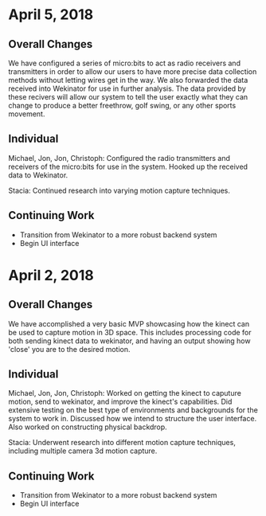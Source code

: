 # April 5, 2018
## Overall Changes
We have configured a series of micro:bits to act as radio receivers and transmitters in order to allow our users to have more precise data collection methods
without letting wires get in the way. We also forwarded the data received into Wekinator for use in further analysis.
The data provided by these recivers will allow our system to tell the user exactly what they can change to produce a better
freethrow, golf swing, or any other sports movement. 

## Individual
Michael, Jon, Jon, Christoph: Configured the radio transmitters and receivers of the micro:bits for use in the system. Hooked up the received data
to Wekinator. 

Stacia: Continued research into varying motion capture techniques.

## Continuing Work
* Transition from Wekinator to a more robust backend system
* Begin UI interface

# April 2, 2018
## Overall Changes
We have accomplished a very basic MVP showcasing how the kinect can be used to capture motion in 3D space. This includes processing code
for both sending kinect data to wekinator, and having an output showing how 'close' you are to the desired motion.

## Individual
Michael, Jon, Jon, Christoph: Worked on getting the kinect to caputure motion, send to wekinator, and improve the kinect's capabilities. Did extensive
testing on the best type of environments and backgrounds for the system to work in. Discussed how we intend to structure the user 
interface. Also worked on constructing physical backdrop. 

Stacia: Underwent research into different motion capture techniques, including multiple camera 3d motion capture. 

## Continuing Work
* Transition from Wekinator to a more robust backend system
* Begin UI interface